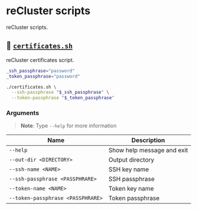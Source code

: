 # reCluster scripts

reCluster scripts.

## :bookmark_tabs: [`certificates.sh`](./certificates.sh)

reCluster certificates script.

```sh
_ssh_passphrase="password"
_token_passphrase="password"

./certificates.sh \
  --ssh-passphrase "$_ssh_passphrase" \
  --token-passphrase "$_token_passphrase"
```

### Arguments

> **Note**: Type `--help` for more information

| **Name**                          | **Description**            |
| --------------------------------- | -------------------------- |
| `--help`                          | Show help message and exit |
| `--out-dir <DIRECTORY>`           | Output directory           |
| `--ssh-name <NAME>`               | SSH key name               |
| `--ssh-passphrase <PASSPHRARE>`   | SSH passphrase             |
| `--token-name <NAME>`             | Token key name             |
| `--token-passphrase <PASSPHRARE>` | Token passphrase           |

